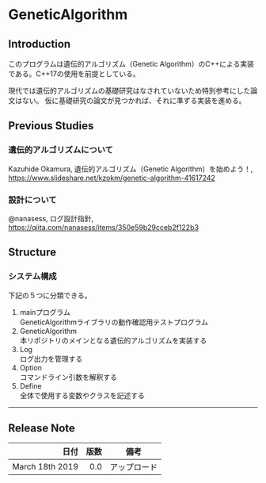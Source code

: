 # GeneticAlgorithm


## Introduction 

このプログラムは遺伝的アルゴリズム（Genetic Algorithm）のC++による実装である。C++17の使用を前提としている。

現代では遺伝的アルゴリズムの基礎研究はなされていないため特別参考にした論文はない。
仮に基礎研究の論文が見つかれば、それに準ずる実装を進める。

## Previous Studies

### 遺伝的アルゴリズムについて
Kazuhide Okamura,  遺伝的アルゴリズム（Genetic Algorithm）を始めよう！, https://www.slideshare.net/kzokm/genetic-algorithm-41617242

### 設計について
@nanasess, ログ設計指針, https://qiita.com/nanasess/items/350e59b29cceb2f122b3
## Structure

### システム構成

下記の５つに分類できる。
1. mainプログラム  
  GeneticAlgorithmライブラリの動作確認用テストプログラム
1. GeneticAlgorithm  
  本リポジトリのメインとなる遺伝的アルゴリズムを実装する
1. Log  
  ログ出力を管理する
1. Option  
  コマンドライン引数を解釈する
1. Define  
  全体で使用する変数やクラスを記述する

---


## Release Note

| 日付 | 版数 | 備考 |
| ---: | ---: | ---  |
| March 18th 2019 | 0.0 | アップロード |
